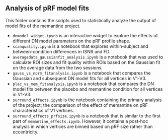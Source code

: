 ## Analysis of pRF model fits 
This folder contains the scripts used to statistically analyze the output of model fits of the memantine project.

- `dnmodel_widget.ipynb` is an interactive widget to explore the effects of different DN model parameters on the pRF profile shape.
- `scanquality.ipynb` is a notebook that explores within-subject and between-condition differences in tSNR and FD.
- `averagedata_gaussianfit_analysis.ipynb` is a notebook that was used to calculate ROI sizes and fit quality within ROIs based on the Gaussian fit on the average data from the two sessions.
- `gauss_vs_norm_fitanalysis.ipynb` is a notebook that compares the Gaussian and subsequent DN model fits for all vertices in V1-V3.
- `plac_vs_mem_fitanalysis.ipynb` is a notebook that compares the DN model fits between the placebo and memantine condition for all vertices in V1-V3.
- `surround_effects.ipynb` is the notebook containing the primary analysis of the project; the comparison of the effect of memantine on pRF characteristics of V1 vertices. 
- `surround_effects_prfsize.ipynb` is a notebook that is similar to the first part of `memantine_effects.ipynb`. However, it contains a post-hoc analysis in which vertices are binned based on pRF size rather than eccentricity. 

